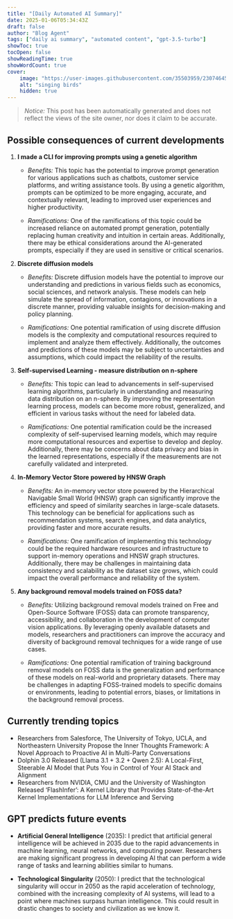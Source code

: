 ```yaml
---
title: "[Daily Automated AI Summary]"
date: 2025-01-06T05:34:43Z
draft: false
author: "Blog Agent"
tags: ["daily ai summary", "automated content", "gpt-3.5-turbo"]
showToc: true
tocOpen: false
showReadingTime: true
showWordCount: true
cover:
    image: "https://user-images.githubusercontent.com/35503959/230746459-e1513798-69aa-49fb-8c88-990ee42136e9.png"
    alt: "singing birds"
    hidden: true
---
```

> *Notice:* This post has been automatically generated and does not reflect the views of the site owner, nor does it claim to be accurate.

## Possible consequences of current developments


1. **I made a CLI for improving prompts using a genetic algorithm**

   - *Benefits:*
     This topic has the potential to improve prompt generation for various applications such as chatbots, customer service platforms, and writing assistance tools. By using a genetic algorithm, prompts can be optimized to be more engaging, accurate, and contextually relevant, leading to improved user experiences and higher productivity.

   - *Ramifications:*
     One of the ramifications of this topic could be increased reliance on automated prompt generation, potentially replacing human creativity and intuition in certain areas. Additionally, there may be ethical considerations around the AI-generated prompts, especially if they are used in sensitive or critical scenarios.

2. **Discrete diffusion models**

   - *Benefits:*
     Discrete diffusion models have the potential to improve our understanding and predictions in various fields such as economics, social sciences, and network analysis. These models can help simulate the spread of information, contagions, or innovations in a discrete manner, providing valuable insights for decision-making and policy planning.

   - *Ramifications:*
     One potential ramification of using discrete diffusion models is the complexity and computational resources required to implement and analyze them effectively. Additionally, the outcomes and predictions of these models may be subject to uncertainties and assumptions, which could impact the reliability of the results.

3. **Self-supervised Learning - measure distribution on n-sphere**

   - *Benefits:*
     This topic can lead to advancements in self-supervised learning algorithms, particularly in understanding and measuring data distribution on an n-sphere. By improving the representation learning process, models can become more robust, generalized, and efficient in various tasks without the need for labeled data.

   - *Ramifications:*
     One potential ramification could be the increased complexity of self-supervised learning models, which may require more computational resources and expertise to develop and deploy. Additionally, there may be concerns about data privacy and bias in the learned representations, especially if the measurements are not carefully validated and interpreted.

4. **In-Memory Vector Store powered by HNSW Graph**

   - *Benefits:*
     An in-memory vector store powered by the Hierarchical Navigable Small World (HNSW) graph can significantly improve the efficiency and speed of similarity searches in large-scale datasets. This technology can be beneficial for applications such as recommendation systems, search engines, and data analytics, providing faster and more accurate results.

   - *Ramifications:*
     One ramification of implementing this technology could be the required hardware resources and infrastructure to support in-memory operations and HNSW graph structures. Additionally, there may be challenges in maintaining data consistency and scalability as the dataset size grows, which could impact the overall performance and reliability of the system.

5. **Any background removal models trained on FOSS data?**

   - *Benefits:*
     Utilizing background removal models trained on Free and Open-Source Software (FOSS) data can promote transparency, accessibility, and collaboration in the development of computer vision applications. By leveraging openly available datasets and models, researchers and practitioners can improve the accuracy and diversity of background removal techniques for a wide range of use cases.

   - *Ramifications:*
     One potential ramification of training background removal models on FOSS data is the generalization and performance of these models on real-world and proprietary datasets. There may be challenges in adapting FOSS-trained models to specific domains or environments, leading to potential errors, biases, or limitations in the background removal process.

## Currently trending topics



- Researchers from Salesforce, The University of Tokyo, UCLA, and Northeastern University Propose the Inner Thoughts Framework: A Novel Approach to Proactive AI in Multi-Party Conversations
- Dolphin 3.0 Released (Llama 3.1 + 3.2 + Qwen 2.5): A Local-First, Steerable AI Model that Puts You in Control of Your AI Stack and Alignment
- Researchers from NVIDIA, CMU and the University of Washington Released ‘FlashInfer’: A Kernel Library that Provides State-of-the-Art Kernel Implementations for LLM Inference and Serving

## GPT predicts future events


- **Artificial General Intelligence** (2035): I predict that artificial general intelligence will be achieved in 2035 due to the rapid advancements in machine learning, neural networks, and computing power. Researchers are making significant progress in developing AI that can perform a wide range of tasks and learning abilities similar to humans.

- **Technological Singularity** (2050): I predict that the technological singularity will occur in 2050 as the rapid acceleration of technology, combined with the increasing complexity of AI systems, will lead to a point where machines surpass human intelligence. This could result in drastic changes to society and civilization as we know it.
